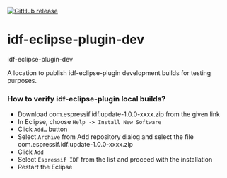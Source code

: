 [![GitHub release](https://img.shields.io/github/release/espressif/idf-eclipse-plugin.svg)](https://github.com/espressif/idf-eclipse-plugin/releases/latest) 

# idf-eclipse-plugin-dev
idf-eclipse-plugin-dev

A location to publish idf-eclipse-plugin development builds for testing purposes.

### How to verify idf-eclipse-plugin local builds?

- Download com.espressif.idf.update-1.0.0-xxxx.zip from the given link
- In Eclipse, choose `Help -> Install New Software`
- Click `Add…` button
- Select `Archive` from Add repository dialog and select the file com.espressif.idf.update-1.0.0-xxxx.zip
- Click `Add`
- Select `Espressif IDF` from the list and proceed with the installation
- Restart the Eclipse

